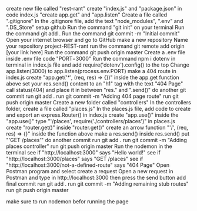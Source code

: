 create new file called "rest-rant"
create "index.js" and "package.json"
in code index.js "create app.get" and "app.listen"
Create a file called ".gitignore"
In the .gitignore file, add the text "node_modules", ".env" and ".DS_Store"
setup github
Run the command "git init" on your terminal
Run the command git add .
Run the command git commit -m "Initial commit"
Open your internet browser and go to GitHub
make a new repository
Name your repository project-REST-rant
run the command git remote add origin [your link here]
Run the command git push origin master
Create a .env file
inside .env file code "PORT=3000"
Run the command npm i dotenv in terminal
in index.js file and add require('dotenv').config() to the top
Change app.listen(3000) to app.listen(process.env.PORT)
make a 404 route
in index.js create "app.get('\*', (req, res) => {})"
inside the app.get function above set your res.send() content to an "h1" tag with the text "404 Page"
call status(404) and place it in between "res." and ".send()"
do another git commit
run git add .
run git commit -m "Adding 404 page route"
run git push origin master
Create a new folder called "controllers"
In the controllers folder, create a file called "places.js"
In the places.js file, add code to create and export an express.Router()
in index.js create "app.use()"
inside the "app.use()" type "'/places', require('./controllers/places')"
in places.js create "router.get()"
inside "router.get()" create an arrow function "'/', (req, res) => {}"
inside the function above make a res.send()
inside res.send() put "'GET /places'"
do another commit
run git add .
run git commit -m "Adding places controller"
run git push origin master
Run the nodemon in the terminal
see if "http://localhost:3000" says "Hello world!"
see if "http://localhost:3000/places" says "GET /places"
see if "http://localhost:3000/not-a-defined-route" says "404 Page"
Open Postman program and select create a request
Open a new request in Postman and type in http://localhost:3000
then press the send button
add final commit
run git add .
run git commit -m "Adding remaining stub routes"
run git push origin master

make sure to run nodemon befor running the page
